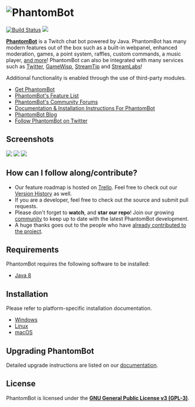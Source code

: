 # <img alt="PhantomBot" src="https://i.zelakto.tv/hTWdxKG.png" />

 [ ![Build Status](https://travis-ci.org/PhantomBot/PhantomBot.svg?branch=master)](https://travis-ci.org/PhantomBot/PhantomBot) 
 [<img src="https://discordapp.com/api/guilds/107910097937682432/widget.png?style=shield">](https://discord.gg/NttxJbG)  

[**PhantomBot**](https://phantombot.tv) is a Twitch chat bot powered by Java. PhantomBot has many modern features out of the box such as a built-in webpanel, enhanced moderation, games, a point system, raffles, custom commands, a music player, [and more](https://phantombot.tv/features)! PhantomBot can also be integrated with many services such as [Twitter](https://twitter.com), [GameWisp](https://gamewisp.com), [StreamTip](https://streamtip.com) and [StreamLabs](https://streamlabs.com)!

Additional functionality is enabled through the use of third-party modules.

* [Get PhantomBot](https://phantombot.tv/ "PhantomBot")
* [PhantomBot's Feature List](https://phantombot.tv/features "PhantomBot Features")
* [PhantomBot's Community Forums](https://community.phantombot.tv)
* [Documentation & Installation Instructions For PhantomBot](https://docs.phantombot.tv)
* [PhantomBot Blog](https://blog.phantombot.tv)
* [Follow PhantomBot on Twitter](https://www.twitter.com/PhantomBotApp/ "PhantomBot Twitter")



## Screenshots

[![](https://i.zelakto.tv/cbD6vV7.png)](https://i.zelakto.tv/OmvE0rY.png)
[![](https://i.zelakto.tv/l3WNPWK.png)](https://i.zelakto.tv/6h38mvL.png)
[![](https://i.zelakto.tv/xGoRGJs.png)](https://i.zelakto.tv/VuN7GEp.png)

## How can I follow along/contribute?

* Our feature roadmap is hosted on [Trello](https://trello.com/b/prjUApDO). Feel free to check out our [Version History](https://phantombot.tv/changelog) as well.
* If you are a developer, feel free to check out the source and submit pull requests.
* Please don't forget to **watch**, and **star our repo**! Join our growing [community](https://community.phantombot.tv) to keep up to date with the latest PhantomBot development.
* A huge thanks goes out to the people who have [already contributed to the project](https://github.com/PhantomBot/PhantomBot/graphs/contributors).

## Requirements

PhantomBot requires the following software to be installed:

* [Java 8](https://www.java.com/en/download/)

## Installation
Please refer to platform-specific installation documentation.
* [Windows](https://docs.phantombot.tv/kb/setup-guide-windows)
* [Linux](https://docs.phantombot.tv/kb/YUlwD8VVHNS7hhpd)
* [macOS](https://docs.phantombot.tv/kb/rBauYDIRjyNlQEfS)

## Upgrading PhantomBot

Detailed upgrade instructions are listed on our [documentation](https://docs.phantombot.tv/kb/update).

## License

PhantomBot is licensed under the [**GNU General Public License v3 (GPL-3)**](https://www.gnu.org/copyleft/gpl.html).